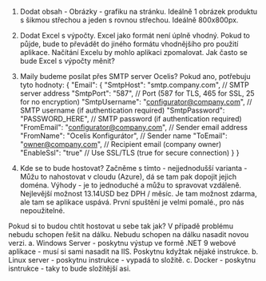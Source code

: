 1. Dodat obsah - Obrázky - grafiku na stránku. Ideálně 1 obrázek produktu s šikmou střechou a jeden s rovnou střechou. Ideálně 800x800px.

2. Dodat Excel s výpočty. Excel jako formát není úplně vhodný. Pokud to půjde, bude to převádět do jiného formátu vhodnějšího pro použití aplikace. Načítání Excelu by mohlo aplikaci zpomalovat.
Jak často se bude Excel s výpočty měnit?

3. Maily budeme posílat přes SMTP server Ocelis?
Pokud ano, potřebuju tyto hodnoty:
{
  "Email": {
    "SmtpHost": "smtp.company.com",          // SMTP server address
    "SmtpPort": "587",                       // Port (587 for TLS, 465 for SSL, 25 for no encryption)
    "SmtpUsername": "configurator@company.com", // SMTP username (if authentication required)
    "SmtpPassword": "PASSWORD_HERE",         // SMTP password (if authentication required)
    "FromEmail": "configurator@company.com", // Sender email address
    "FromName": "Ocelis Konfigurátor",      // Sender name
    "ToEmail": "owner@company.com",          // Recipient email (company owner)
    "EnableSsl": "true"                      // Use SSL/TLS (true for secure connection)
  }
}

3. Kde se to bude hostovat?
Začněme s tímto - nejjednodušší varianta - Můžu to nahostovat v cloudu (Azure), dá se tam pak dopojit jejich doména. Výhody - je to jednoduché a můžu to spravovat vzdáleně.
Nejlevější možnost 13.14USD bez DPH / měsíc.
Je tam možnost zdarma, ale tam se aplikace uspává. První spuštění je velmi pomalé., pro nás nepoužitelné.

Pokud si to budou chtít hostovat u sebe tak jak? V případě problému nebudu schopen řešit na dálku. Nebudu schopen na dálku nasadit novou verzi.
a. Windows Server - poskytnu výstup ve formě .NET 9 webové aplikace - musí si sami nasadit na IIS. Poskytnu kdyžtak nějaké instrukce. 
b. Linux server - poskytnu instrukce - vypadá to složitě.
c. Docker - poskytnu isntrukce - taky to bude složitější asi.